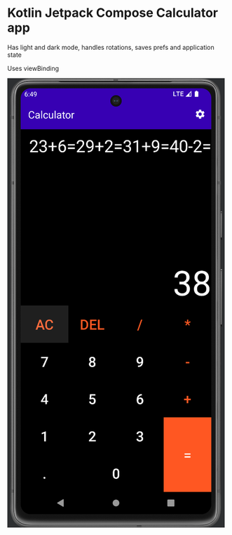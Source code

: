# Kotlin Jetpack Compose Calculator app

Has light and dark mode, handles rotations, saves prefs and application state

Uses viewBinding

![img.png](img.png)